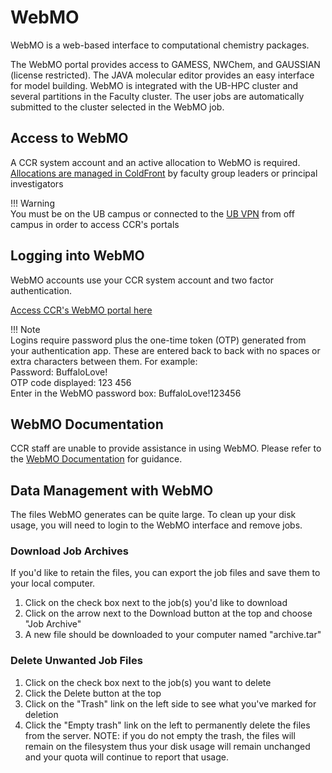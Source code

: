 # WebMO

WebMO is a web-based interface to computational chemistry packages.

The WebMO portal provides access to GAMESS, NWChem, and GAUSSIAN (license restricted).  The JAVA molecular editor provides an easy interface for model building.  WebMO is integrated with the UB-HPC cluster and several partitions in the Faculty cluster.  The user jobs are automatically submitted to the cluster selected in the WebMO job.

## Access to WebMO

A CCR system account and an active allocation to WebMO is required.  [Allocations are managed in ColdFront](coldfront.md) by faculty group leaders or principal investigators  


!!! Warning  
    You must be on the UB campus or connected to the [UB VPN](https://buffalo.edu/ubit) from off campus in order to access CCR's portals  

## Logging into WebMO  

WebMO accounts use your CCR system account and two factor authentication.

[Access CCR's WebMO portal here](https://webmo.ccr.buffalo.edu/~webmo/cgi-bin/webmo/login.cgi)

!!! Note  
    Logins require password plus the one-time token (OTP) generated from your authentication app.  These are entered back to back with no spaces or extra characters between them.  For example:  
    Password: BuffaloLove!  
    OTP code displayed: 123 456  
    Enter in the WebMO password box:  BuffaloLove!123456  

## WebMO Documentation  

CCR staff are unable to provide assistance in using WebMO.  Please refer to the [WebMO Documentation](http://www.webmo.net/download/WebMO_Users_Guide.pdf) for guidance.  

## Data Management with WebMO  

The files WebMO generates can be quite large. To clean up your disk usage, you will need to login to the WebMO interface and remove jobs.  

### Download Job Archives  

If you'd like to retain the files, you can export the job files and save them to your local computer.  

<ol>
<li>Click on the check box next to the job(s) you'd like to download  
<li>Click on the arrow next to the Download button at the top and choose "Job Archive"  
<li>A new file should be downloaded to your computer named "archive<jobnumber>.tar"  
</ol>

### Delete Unwanted Job Files  

<ol>
<li>Click on the check box next to the job(s) you want to delete
<li>Click the Delete button at the top
<li>Click on the "Trash" link on the left side to see what you've marked for deletion
<li>Click the "Empty trash" link on the left to permanently delete the files from the server.  NOTE: if you do not empty the trash, the files will remain on the filesystem thus your disk usage will remain unchanged and your quota will continue to report that usage.
</ol>
